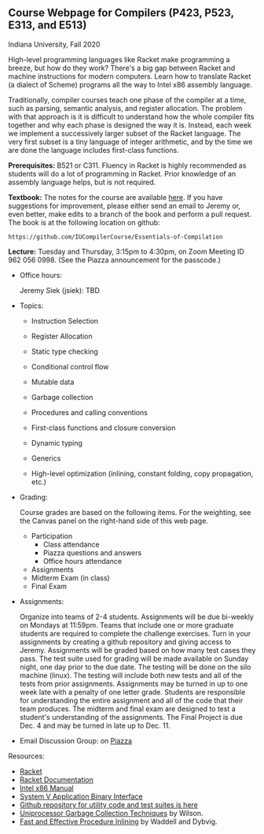 ## Course Webpage for Compilers (P423, P523, E313, and E513)

Indiana University, Fall 2020


High-level programming languages like Racket make programming a
breeze, but how do they work? There's a big gap between Racket and
machine instructions for modern computers. Learn how to translate
Racket (a dialect of Scheme) programs all the way to Intel x86
assembly language.

Traditionally, compiler courses teach one phase of the compiler at a
time, such as parsing, semantic analysis, and register allocation. The
problem with that approach is it is difficult to understand how the
whole compiler fits together and why each phase is designed the way it
is. Instead, each week we implement a successively larger subset of
the Racket language. The very first subset is a tiny language of
integer arithmetic, and by the time we are done the language includes
first-class functions.

**Prerequisites:** B521 or C311. Fluency in Racket is highly recommended
as students will do a lot of programming in Racket. Prior knowledge of
an assembly language helps, but is not required.

**Textbook:** The notes for the course are available
[here](https://www.dropbox.com/s/ktdw8j0adcc44r0/book.pdf?dl=1). If
you have suggestions for improvement, please either send an email to
Jeremy or, even better, make edits to a branch of the book and perform
a pull request. The book is at the following location on github:

    https://github.com/IUCompilerCourse/Essentials-of-Compilation

**Lecture:** Tuesday and Thursday, 3:15pm to 4:30pm, on Zoom Meeting ID
  962 056 0998. (See the Piazza announcement for the passcode.)


* Office hours:

    Jeremy Siek (jsiek): TBD

* Topics:

    * Instruction Selection
    
    * Register Allocation
    
    * Static type checking
    
    * Conditional control flow
    
    * Mutable data
    
    * Garbage collection
    
    * Procedures and calling conventions
    
    * First-class functions and closure conversion
    
    * Dynamic typing
    
    * Generics
    
    * High-level optimization (inlining, constant folding, copy
      propagation, etc.)

* Grading:

    Course grades are based on the following items. For the weighting, see
    the Canvas panel on the right-hand side of this web page.

    * Participation
        * Class attendance
        * Piazza questions and answers
        * Office hours attendance
    * Assignments
    * Midterm Exam (in class)
    * Final Exam

* Assignments:

    Organize into teams of 2-4 students. Assignments will be due bi-weekly
    on Mondays at 11:59pm. Teams that include one or more graduate
    students are required to complete the challenge exercises. Turn in
    your assignments by creating a github repository and giving access to
    Jeremy. Assignments will be graded based on how many test cases they
    pass. The test suite used for grading will be made available on Sunday
    night, one day prior to the due date. The testing will be done on the
    silo machine (linux). The testing will include both new tests and all
    of the tests from prior assignments. Assignments may be turned in up
    to one week late with a penalty of one letter grade. Students are
    responsible for understanding the entire assignment and all of the
    code that their team produces. The midterm and final exam are designed
    to test a student's understanding of the assignments. The Final
    Project is due Dec. 4 and may be turned in late up to Dec. 11.

* Email Discussion Group: on [Piazza](piazza.com/iu/fall2020/p423p523e313e513)

Resources:

* [Racket](https://download.racket-lang.org/)
* [Racket Documentation](https://docs.racket-lang.org/)
* [Intel x86 Manual](http://www.intel.com/content/dam/www/public/us/en/documents/manuals/64-ia-32-architectures-software-developer-manual-325462.pdf?_ga=1.200286509.2020252148.1452195021)
* [System V Application Binary Interface](https://software.intel.com/sites/default/files/article/402129/mpx-linux64-abi.pdf)
* [Github repository for utility code and test suites is here](https://github.com/IUCompilerCourse/public-student-support-code)
* [Uniprocessor Garbage Collection Techniques](https://iu.instructure.com/courses/1735985/files/82131907/download?wrap=1) by Wilson. 
* [Fast and Effective Procedure Inlining](https://www.cs.indiana.edu/~dyb/pubs/inlining.pdf) by Waddell and Dybvig.

